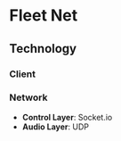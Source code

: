 # Fleet Net

## Technology
### Client

### Network
* **Control Layer**: Socket.io
* **Audio Layer**: UDP
